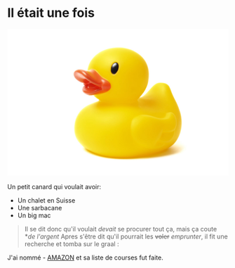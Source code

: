 
 # Il était une fois
![GitHub Logo](canard_de_bain.jpg)

Un petit canard qui voulait avoir:

* Un chalet en Suisse
* Une sarbacane
* Un big mac 

> Il se dit donc qu'il voulait *devait* se procurer tout ça, mais ça coute **de l'argent*
> Apres s'être dit qu'il pourrait les ~~voler~~ *emprunter*, il fit une recherche et tomba sur le graal : 

J'ai nommé - [AMAZON](https://www.google.com/url?sa=t&rct=j&q=&esrc=s&source=web&cd=6&ved=2ahUKEwi5_YfhrLHiAhVMCewKHQIDD0oQwqsBMAV6BAgIEAc&url=https%3A%2F%2Fwww.youtube.com%2Fwatch%3Fv%3DdQw4w9WgXcQ&usg=AOvVaw0aHtehaphMhOCAkCydRLZU) et sa liste de courses fut faite.
